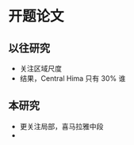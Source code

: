 # 开题论文
## 以往研究
- 关注区域尺度
- 结果，Central Hima 只有 30% 谁
## 本研究
- 更关注局部，喜马拉雅中段
- 
<!--stackedit_data:
eyJoaXN0b3J5IjpbMTcxMjQzNTAyNSwyMDQwMjk3NjIyXX0=
-->